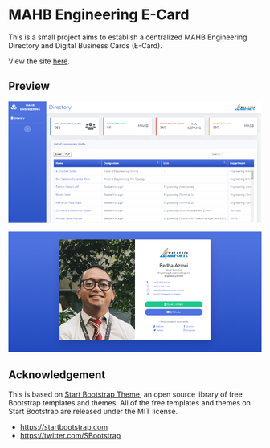 # MAHB Engineering E-Card

This is a small project aims to establish a centralized MAHB Engineering Directory and Digital Business Cards (E-Card).

View the site [here](https://engineering-mahb.github.io/ecard).

## Preview

![Preview](https://raw.githubusercontent.com/engineering-mahb/ecard/master/preview/screenshot-01.PNG)


![Preview](https://raw.githubusercontent.com/engineering-mahb/ecard/master/preview/screenshot-02.PNG)

## Acknowledgement

This is based on [Start Bootstrap Theme](https://startbootstrap.com/themes/sb-admin-2/), an open source library of free Bootstrap templates and themes. All of the free templates and themes on Start Bootstrap are released under the MIT license.

-   <https://startbootstrap.com>
-   <https://twitter.com/SBootstrap>
